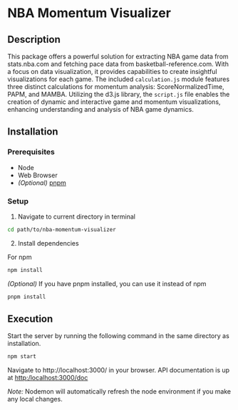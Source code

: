 # NBA Momentum Visualizer

## Description
This package offers a powerful solution for extracting NBA game data from stats.nba.com and fetching pace data from basketball-reference.com. With a focus on data visualization, it provides capabilities to create insightful visualizations for each game. The included `calculation.js` module features three distinct calculations for momentum analysis: ScoreNormalizedTime, PAPM, and MAMBA. Utilizing the d3.js library, the `script.js` file enables the creation of dynamic and interactive game and momentum visualizations, enhancing understanding and analysis of NBA game dynamics.

## Installation
### Prerequisites
- Node
- Web Browser
- _(Optional)_ [pnpm](https://pnpm.io/installation)

### Setup

1. Navigate to current directory in terminal
```zsh
cd path/to/nba-momentum-visualizer
```

2. Install dependencies

For npm
```zsh
npm install
```

*(Optional)* If you have pnpm installed, you can use it instead of npm
```zsh
pnpm install
```

## Execution

Start the server by running the following command in the same directory as installation.

```zsh
npm start
```

Navigate to http://localhost:3000/ in your browser. API documentation is up at [http:/localhost:3000/doc]()

_Note:_ Nodemon will automatically refresh the node environment if you make any local changes.
